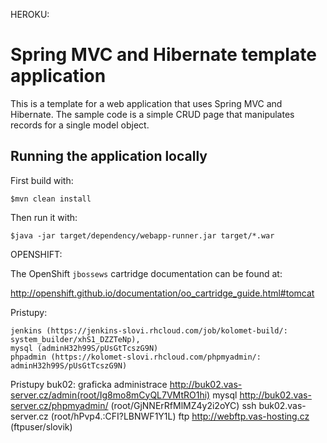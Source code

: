 HEROKU:
# Spring MVC and Hibernate template application

This is a template for a web application that uses Spring MVC and Hibernate. The sample code is a simple CRUD page that manipulates records for a single model object.

## Running the application locally

First build with:

    $mvn clean install

Then run it with:

    $java -jar target/dependency/webapp-runner.jar target/*.war


OPENSHIFT:

The OpenShift `jbossews` cartridge documentation can be found at:

http://openshift.github.io/documentation/oo_cartridge_guide.html#tomcat

Pristupy: 

	jenkins (https://jenkins-slovi.rhcloud.com/job/kolomet-build/: system_builder/xhS1_DZZTeNp), 
	mysql (adminH32h99S/pUsGtTcszG9N)
	phpadmin (https://kolomet-slovi.rhcloud.com/phpmyadmin/: adminH32h99S/pUsGtTcszG9N)
	
Pristupy buk02:
 	graficka administrace http://buk02.vas-server.cz/admin(root/Ig8mo8mCyQL7VMtRO1hi)
	mysql http://buk02.vas-server.cz/phpmyadmin/ (root/GjNNErRfMlMZ4y2i2oYC)
	ssh buk02.vas-server.cz (root/hPvp4.:CFI?LBNWF1Y1L)
	ftp http://webftp.vas-hosting.cz (ftpuser/slovik)
	
	

